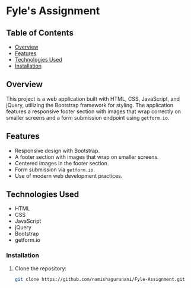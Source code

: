 # Fyle's Assignment

## Table of Contents

- [Overview](#overview)
- [Features](#features)
- [Technologies Used](#technologies-used)
- [Installation](#installation)


## Overview

This project is a web application built with HTML, CSS, JavaScript, and jQuery, utilizing the Bootstrap framework for styling. The application features a responsive footer section with images that wrap correctly on smaller screens and a form submission endpoint using `getform.io`.

## Features

- Responsive design with Bootstrap.
- A footer section with images that wrap on smaller screens.
- Centered images in the footer section.
- Form submission via `getform.io`.
- Use of modern web development practices.

## Technologies Used

- HTML
- CSS
- JavaScript
- jQuery
- Bootstrap
- getform.io

### Installation

1. Clone the repository:
   ```bash
   git clone https://github.com/namishagurunani/Fyle-Assignment.git
